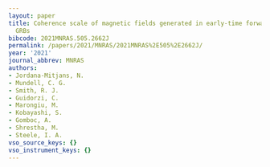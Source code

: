 ```yaml
---
layout: paper
title: Coherence scale of magnetic fields generated in early-time forward shocks of
  GRBs
bibcode: 2021MNRAS.505.2662J
permalink: /papers/2021/MNRAS/2021MNRAS%2E505%2E2662J/
year: '2021'
journal_abbrev: MNRAS
authors:
- Jordana-Mitjans, N.
- Mundell, C. G.
- Smith, R. J.
- Guidorzi, C.
- Marongiu, M.
- Kobayashi, S.
- Gomboc, A.
- Shrestha, M.
- Steele, I. A.
vso_source_keys: {}
vso_instrument_keys: {}
---
```

